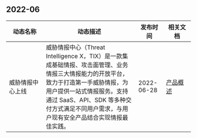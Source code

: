 ## 2022-06
<table>
<thead>
<tr>
<th width="20%">动态名称</th>
<th width="50%">动态描述</th>
<th width="15%">发布时间</th>
<th width="15%">相关文档</th>
</tr>
</thead>
<tbody>
<tr>
<td>威胁情报中心上线</td>
<td>威胁情报中心（Threat Intelligence X，TIX）是一款集成基础情报、攻击面管理、业务情报三大情报能力的开放平台，致力于打造第一手威胁情报，为用户提供一站式情报服务。支持通过 SaaS、API、SDK 等多种交付方式满足不同用户需求，与用户现有安全产品结合实现情报最佳实践。</td>
<td> 2022-06-28</td>
<td><a href="https://cloud.tencent.com/document/product/1594/75888">产品概述</a></td>
</tr>
</tbody></table>
